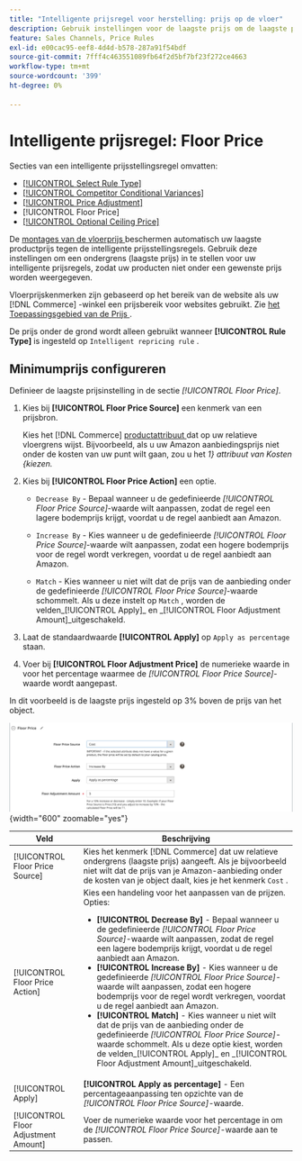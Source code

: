 ```yaml
---
title: "Intelligente prijsregel voor herstelling: prijs op de vloer"
description: Gebruik instellingen voor de laagste prijs om de laagste prijs te bepalen voor een intelligente prijsregel voor het beheren van je Amazon-aanbiedingen.
feature: Sales Channels, Price Rules
exl-id: e00cac95-eef8-4d4d-b578-287a91f54bdf
source-git-commit: 7fff4c463551089fb64f2d5bf7bf23f272ce4663
workflow-type: tm+mt
source-wordcount: '399'
ht-degree: 0%

---
```


# Intelligente prijsregel: Floor Price

Secties van een intelligente prijsstellingsregel omvatten:

- [[!UICONTROL Select Rule Type]](./intelligent-repricing-rules.md)
- [[!UICONTROL Competitor Conditional Variances]](./competitor-conditional-variances.md)
- [[!UICONTROL Price Adjustment]](./price-adjustment.md)
- [!UICONTROL Floor Price]
- [[!UICONTROL Optional Ceiling Price]](./optional-ceiling-price.md)

De [ montages van de vloerprijs ](./floor-price.md) beschermen automatisch uw laagste productprijs tegen de intelligente prijsstellingsregels. Gebruik deze instellingen om een ondergrens (laagste prijs) in te stellen voor uw intelligente prijsregels, zodat uw producten niet onder een gewenste prijs worden weergegeven.

Vloerprijskenmerken zijn gebaseerd op het bereik van de website als uw [!DNL Commerce] -winkel een prijsbereik voor websites gebruikt. Zie [ het Toepassingsgebied van de Prijs ](./price-scope.md).

De prijs onder de grond wordt alleen gebruikt wanneer **[!UICONTROL Rule Type]** is ingesteld op `Intelligent repricing rule` .

## Minimumprijs configureren

Definieer de laagste prijsinstelling in de sectie _[!UICONTROL Floor Price]_.

1. Kies bij **[!UICONTROL Floor Price Source]** een kenmerk van een prijsbron.

   Kies het [!DNL Commerce] [ productattribuut ](https://experienceleague.adobe.com/docs/commerce-admin/catalog/product-attributes/product-attributes.html) dat op uw relatieve vloergrens wijst. Bijvoorbeeld, als u uw Amazon aanbiedingsprijs niet onder de kosten van uw punt wilt gaan, zou u het *1} attribuut van Kosten {kiezen.*

1. Kies bij **[!UICONTROL Floor Price Action]** een optie.

   - `Decrease By` - Bepaal wanneer u de gedefinieerde _[!UICONTROL Floor Price Source]_-waarde wilt aanpassen, zodat de regel een lagere bodemprijs krijgt, voordat u de regel aanbiedt aan Amazon.

   - `Increase By` - Kies wanneer u de gedefinieerde _[!UICONTROL Floor Price Source]_-waarde wilt aanpassen, zodat een hogere bodemprijs voor de regel wordt verkregen, voordat u de regel aanbiedt aan Amazon.

   - `Match` - Kies wanneer u niet wilt dat de prijs van de aanbieding onder de gedefinieerde _[!UICONTROL Floor Price Source]_-waarde schommelt. Als u deze instelt op `Match` , worden de velden_[!UICONTROL Apply]_ en _[!UICONTROL Floor Adjustment Amount]_uitgeschakeld.

1. Laat de standaardwaarde **[!UICONTROL Apply]** op `Apply as percentage` staan.

1. Voer bij **[!UICONTROL Floor Adjustment Price]** de numerieke waarde in voor het percentage waarmee de _[!UICONTROL Floor Price Source]_-waarde wordt aangepast.

In dit voorbeeld is de laagste prijs ingesteld op 3% boven de prijs van het object.

![ Intelligente het repricing regelvoorbeeld - vloerprijs ](assets/ob-intelligent-pricde-rule-floor-price.png){width="600" zoomable="yes"}

| Veld | Beschrijving |
|--------------------------------------|---------------------------------------------------------------------------------------------------------------------------------------------------------------------------------------------------------------------------------------------------------------------------------------------------------------------------------------------------------------------------------------------------------------------------------------------------------------------------------------------------------------------------------------------------------------------------------------------------------------------------------------------------------------------------------------------------------------------------------------|
| [!UICONTROL Floor Price Source] | Kies het kenmerk [!DNL Commerce] dat uw relatieve ondergrens (laagste prijs) aangeeft. Als je bijvoorbeeld niet wilt dat de prijs van je Amazon-aanbieding onder de kosten van je object daalt, kies je het kenmerk `Cost` . |
| [!UICONTROL Floor Price Action] | Kies een handeling voor het aanpassen van de prijzen. Opties:<ul><li>**[!UICONTROL Decrease By]** - Bepaal wanneer u de gedefinieerde _[!UICONTROL Floor Price Source]_-waarde wilt aanpassen, zodat de regel een lagere bodemprijs krijgt, voordat u de regel aanbiedt aan Amazon.</li><li>**[!UICONTROL Increase By]** - Kies wanneer u de gedefinieerde _[!UICONTROL Floor Price Source]_-waarde wilt aanpassen, zodat een hogere bodemprijs voor de regel wordt verkregen, voordat u de regel aanbiedt aan Amazon.</li><li>**[!UICONTROL Match]** - Kies wanneer u niet wilt dat de prijs van de aanbieding onder de gedefinieerde _[!UICONTROL Floor Price Source]_-waarde schommelt. Als u deze optie kiest, worden de velden_[!UICONTROL Apply]_ en _[!UICONTROL Floor Adjustment Amount]_uitgeschakeld.</li></ul> |
| [!UICONTROL Apply] | **[!UICONTROL Apply as percentage]** - Een percentageaanpassing ten opzichte van de _[!UICONTROL Floor Price Source]_-waarde. |
| [!UICONTROL Floor Adjustment Amount] | Voer de numerieke waarde voor het percentage in om de _[!UICONTROL Floor Price Source]_-waarde aan te passen. |

